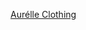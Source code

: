 [Aurélle Clothing](https://9000-idx-project-individu-1732553190746.cluster-3g4scxt2njdd6uovkqyfcabgo6.cloudworkstations.dev/?monospaceUid=843999) 
